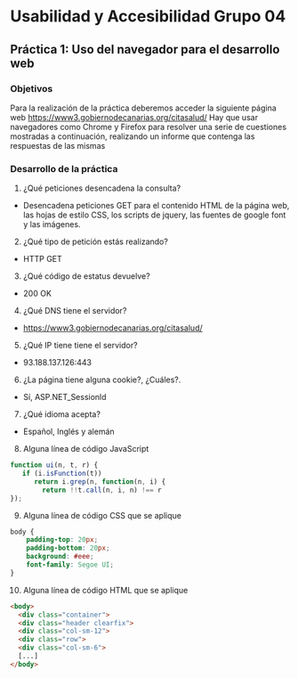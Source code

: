 # Usabilidad y Accesibilidad 					  Grupo 04
## Práctica 1: Uso del navegador para el desarrollo web
### Objetivos
Para la realización de la práctica deberemos acceder la siguiente página web
https://www3.gobiernodecanarias.org/citasalud/
Hay que usar navegadores como Chrome y Firefox para resolver una serie de cuestiones mostradas a continuación, realizando un informe que contenga las respuestas de las mismas
### Desarrollo de la práctica
1. ¿Qué peticiones desencadena la consulta?
* Desencadena peticiones GET para el contenido HTML de la página web, las hojas de estilo CSS, los scripts de jquery, las fuentes de google font y las imágenes.
2. ¿Qué tipo de petición estás realizando?
* HTTP GET
3. ¿Qué código de estatus devuelve?
* 200 OK
4. ¿Qué DNS tiene el servidor?
* https://www3.gobiernodecanarias.org/citasalud/
5. ¿Qué IP tiene tiene el servidor?
* 93.188.137.126:443
6. ¿La página tiene alguna cookie?, ¿Cuáles?.
* Sí, ASP.NET_Sessionld
7. ¿Qué idioma acepta?
* Español, Inglés y alemán
8. Alguna línea de código JavaScript
```js
function ui(n, t, r) {
   if (i.isFunction(t))
      return i.grep(n, function(n, i) {
        return !!t.call(n, i, n) !== r
});
```
9. Alguna línea de código CSS que se aplique
```css
body {
    padding-top: 20px;
    padding-bottom: 20px;
    background: #eee;
    font-family: Segoe UI;
}
```
10. Alguna línea de código HTML que se aplique
```html
<body>
  <div class="container">
  <div class="header clearfix">
  <div class="col-sm-12">
  <div class="row">
  <div class="col-sm-6">
  [...]
</body>
```
